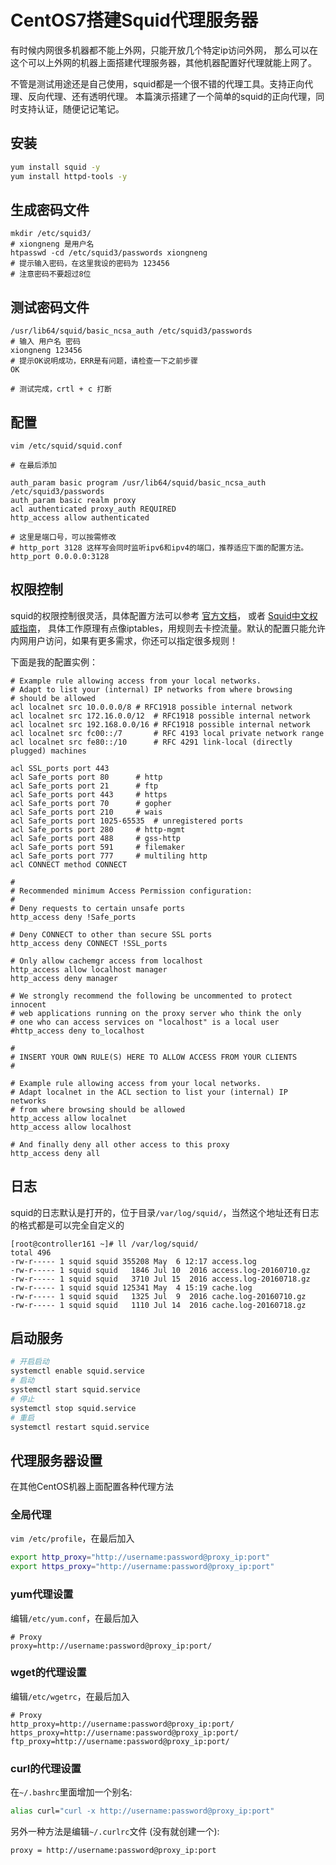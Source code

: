 # CentOS7搭建Squid代理服务器

有时候内网很多机器都不能上外网，只能开放几个特定ip访问外网， 那么可以在这个可以上外网的机器上面搭建代理服务器，其他机器配置好代理就能上网了。

不管是测试用途还是自己使用，squid都是一个很不错的代理工具。支持正向代理、反向代理、还有透明代理。 本篇演示搭建了一个简单的squid的正向代理，同时支持认证，随便记记笔记。

## 安装

```bash
yum install squid -y
yum install httpd-tools -y
```

## 生成密码文件

```
mkdir /etc/squid3/
# xiongneng 是用户名
htpasswd -cd /etc/squid3/passwords xiongneng
# 提示输入密码，在这里我设的密码为 123456
# 注意密码不要超过8位
```

## 测试密码文件

```
/usr/lib64/squid/basic_ncsa_auth /etc/squid3/passwords
# 输入 用户名 密码
xiongneng 123456
# 提示OK说明成功，ERR是有问题，请检查一下之前步骤
OK

# 测试完成，crtl + c 打断
```

## 配置

```
vim /etc/squid/squid.conf

# 在最后添加

auth_param basic program /usr/lib64/squid/basic_ncsa_auth /etc/squid3/passwords
auth_param basic realm proxy
acl authenticated proxy_auth REQUIRED
http_access allow authenticated

# 这里是端口号，可以按需修改
# http_port 3128 这样写会同时监听ipv6和ipv4的端口，推荐适应下面的配置方法。
http_port 0.0.0.0:3128
```

## 权限控制

squid的权限控制很灵活，具体配置方法可以参考 [官方文档](http://www.squid-cache.org/Doc/config/acl/)，
或者 [Squid中文权威指南](http://home.arcor.de/pangj/squid/chap06.html)，
具体工作原理有点像iptables，用规则去卡控流量。默认的配置只能允许内网用户访问，如果有更多需求，你还可以指定很多规则！

下面是我的配置实例：

```
# Example rule allowing access from your local networks.
# Adapt to list your (internal) IP networks from where browsing
# should be allowed
acl localnet src 10.0.0.0/8	# RFC1918 possible internal network
acl localnet src 172.16.0.0/12	# RFC1918 possible internal network
acl localnet src 192.168.0.0/16	# RFC1918 possible internal network
acl localnet src fc00::/7       # RFC 4193 local private network range
acl localnet src fe80::/10      # RFC 4291 link-local (directly plugged) machines

acl SSL_ports port 443
acl Safe_ports port 80		# http
acl Safe_ports port 21		# ftp
acl Safe_ports port 443		# https
acl Safe_ports port 70		# gopher
acl Safe_ports port 210		# wais
acl Safe_ports port 1025-65535	# unregistered ports
acl Safe_ports port 280		# http-mgmt
acl Safe_ports port 488		# gss-http
acl Safe_ports port 591		# filemaker
acl Safe_ports port 777		# multiling http
acl CONNECT method CONNECT

#
# Recommended minimum Access Permission configuration:
#
# Deny requests to certain unsafe ports
http_access deny !Safe_ports

# Deny CONNECT to other than secure SSL ports
http_access deny CONNECT !SSL_ports

# Only allow cachemgr access from localhost
http_access allow localhost manager
http_access deny manager

# We strongly recommend the following be uncommented to protect innocent
# web applications running on the proxy server who think the only
# one who can access services on "localhost" is a local user
#http_access deny to_localhost

#
# INSERT YOUR OWN RULE(S) HERE TO ALLOW ACCESS FROM YOUR CLIENTS
#

# Example rule allowing access from your local networks.
# Adapt localnet in the ACL section to list your (internal) IP networks
# from where browsing should be allowed
http_access allow localnet
http_access allow localhost

# And finally deny all other access to this proxy
http_access deny all
```

## 日志

squid的日志默认是打开的，位于目录`/var/log/squid/`，当然这个地址还有日志的格式都是可以完全自定义的

```
[root@controller161 ~]# ll /var/log/squid/
total 496
-rw-r----- 1 squid squid 355208 May  6 12:17 access.log
-rw-r----- 1 squid squid   1846 Jul 10  2016 access.log-20160710.gz
-rw-r----- 1 squid squid   3710 Jul 15  2016 access.log-20160718.gz
-rw-r----- 1 squid squid 125341 May  4 15:19 cache.log
-rw-r----- 1 squid squid   1325 Jul  9  2016 cache.log-20160710.gz
-rw-r----- 1 squid squid   1110 Jul 14  2016 cache.log-20160718.gz
```

## 启动服务

```bash
# 开启启动
systemctl enable squid.service
# 启动
systemctl start squid.service
# 停止
systemctl stop squid.service
# 重启
systemctl restart squid.service
```

## 代理服务器设置

在其他CentOS机器上面配置各种代理方法

### 全局代理

`vim /etc/profile`，在最后加入

```bash
export http_proxy="http://username:password@proxy_ip:port"
export https_proxy="http://username:password@proxy_ip:port"
```

### yum代理设置

编辑`/etc/yum.conf`，在最后加入

```
# Proxy
proxy=http://username:password@proxy_ip:port/
```

### wget的代理设置

编辑`/etc/wgetrc`，在最后加入

```
# Proxy
http_proxy=http://username:password@proxy_ip:port/
https_proxy=http://username:password@proxy_ip:port/
ftp_proxy=http://username:password@proxy_ip:port/
```

### curl的代理设置

在`~/.bashrc`里面增加一个别名:

```bash
alias curl="curl -x http://username:password@proxy_ip:port"
```

另外一种方法是编辑`~/.curlrc`文件 (没有就创建一个):

```
proxy = http://username:password@proxy_ip:port
```

